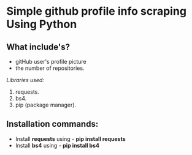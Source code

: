 # Simple github profile info scraping Using Python

## What include's?
- gitHub user's profile picture
- the number of repositories.

*Libraries used:*

1. requests.
2. bs4.
3. pip (package manager).

## Installation commands: 

- Install **requests** using - **pip install requests**
- Install **bs4** using - **pip install bs4**
